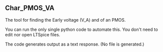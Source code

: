 ## Char_PMOS_VA

The tool for finding the Early voltage (V_A) and of an PMOS.

You can run the only single python code to automate this. You don't need to edit nor open LTSpice files.

The code generates output as a text response. (No file is generated.)